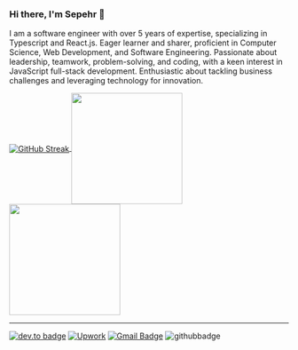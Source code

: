 ### Hi there, I'm Sepehr 👋
<p>
I am a software engineer with over 5 years of expertise, specializing in Typescript and React.js. Eager learner and sharer, proficient in Computer Science, Web Development, and Software Engineering. Passionate about leadership, teamwork, problem-solving, and coding, with a keen interest in JavaScript full-stack development. Enthusiastic about tackling business challenges and leveraging technology for innovation.
</p>


<a href="https://git.io/streak-stats">
<img align="center" src="https://streak-stats.demolab.com?user=SepehrHariri" alt="GitHub Streak" />
</a>
<a href="https://github.com/anuraghazra/github-readme-stats">
<img align="center" height=200 align="center" src="https://github-readme-stats.vercel.app/api?username=SepehrHariri&show=prs_merged,prs_merged_percentage&show_icons=true&hide=contribs,stars,issues&rank_icon=github&include_all_commits=true" />
</a>
<a href="https://github.com/anuraghazra/github-readme-stats">
<img align="center" height=200 align="center" src="https://github-readme-stats.vercel.app/api/top-langs/?username=SepehrHariri&langs_count=20&hide=html&layout=compact&card_width=470" />
</a>

<hr/>


[![dev.to badge](https://img.shields.io/badge/-dadwic-%230177B5?style=flat&logo=linkedin)](https://www.linkedin.com/in/sepehr-hariri)
[![Upwork](https://img.shields.io/badge/UpWork-6FDA44?style=flat&logo=Upwork&logoColor=white)](https://www.upwork.com/freelancers/~0123536dc12e1aa061?viewMode=1)
[![Gmail Badge](https://img.shields.io/badge/-Gmail-c14438?style=flat-square&logo=Gmail&logoColor=white&link=mailto:sepehrhariry@gmail.com)](mailto:sepehrhariry@gmail.com)
![githubbadge](https://img.shields.io/github/followers/SepehrHariri?style=social)
<!--[![YouTube](https://img.shields.io/youtube/channel/views/????)](https://www.youtube.com/watch?v=????)-->



